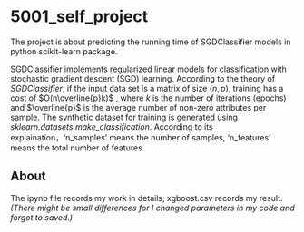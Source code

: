 # 5001_self_project


  The project is about predicting the running time of SGDClassifier models in python scikit-learn package. 

  SGDClassifier implements regularized linear models for classification with stochastic gradient descent (SGD) learning. According to the theory of *SGDClassifier*, if the input data set is a matrix of size $(n,p)$, training has a cost of
$O(n\overline{p}k)$ , where $k$ is the number of iterations (epochs) and $\overline{p}$ is the average number of non-zero attributes per sample.
  The synthetic dataset for training is generated using *sklearn.datasets.make_classification*. According to its explaination，‘n_samples’ means the number of samples, ‘n_features’ means the total number of features.
  
## About

  The ipynb file records my work in details; xgboost.csv records my result. *(There might be small differences for I changed parameters in my code and forgot to saved.)*
